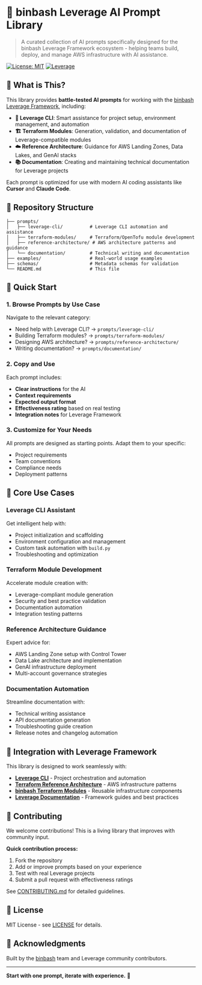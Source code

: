 # 🚀 binbash Leverage AI Prompt Library

> A curated collection of AI prompts specifically designed for the binbash Leverage Framework ecosystem - helping teams build, deploy, and manage AWS infrastructure with AI assistance.

[![License: MIT](https://img.shields.io/badge/License-MIT-yellow.svg)](https://opensource.org/licenses/MIT)
[![Leverage](https://img.shields.io/badge/leverage-powered-blue)](https://leverage.binbash.co/)

## 🎯 What is This?

This library provides **battle-tested AI prompts** for working with the [binbash Leverage Framework](https://leverage.binbash.co/), including:

- **🔧 Leverage CLI**: Smart assistance for project setup, environment management, and automation
- **🏗️ Terraform Modules**: Generation, validation, and documentation of Leverage-compatible modules  
- **☁️ Reference Architecture**: Guidance for AWS Landing Zones, Data Lakes, and GenAI stacks
- **📚 Documentation**: Creating and maintaining technical documentation for Leverage projects

Each prompt is optimized for use with modern AI coding assistants like **Cursor** and **Claude Code**.

## 📁 Repository Structure

```
├── prompts/
│   ├── leverage-cli/          # Leverage CLI automation and assistance
│   ├── terraform-modules/     # Terraform/OpenTofu module development  
│   ├── reference-architecture/ # AWS architecture patterns and guidance
│   └── documentation/         # Technical writing and documentation
├── examples/                  # Real-world usage examples
├── schemas/                   # Metadata schemas for validation
└── README.md                  # This file
```

## 🚀 Quick Start

### 1. Browse Prompts by Use Case

Navigate to the relevant category:
- Need help with Leverage CLI? → `prompts/leverage-cli/`
- Building Terraform modules? → `prompts/terraform-modules/`  
- Designing AWS architecture? → `prompts/reference-architecture/`
- Writing documentation? → `prompts/documentation/`

### 2. Copy and Use

Each prompt includes:
- **Clear instructions** for the AI
- **Context requirements** 
- **Expected output format**
- **Effectiveness rating** based on real testing
- **Integration notes** for Leverage Framework

### 3. Customize for Your Needs

All prompts are designed as starting points. Adapt them to your specific:
- Project requirements
- Team conventions  
- Compliance needs
- Deployment patterns

## 🎯 Core Use Cases

### Leverage CLI Assistant
Get intelligent help with:
- Project initialization and scaffolding
- Environment configuration and management
- Custom task automation with `build.py`
- Troubleshooting and optimization

### Terraform Module Development
Accelerate module creation with:
- Leverage-compliant module generation
- Security and best practice validation
- Documentation automation
- Integration testing patterns

### Reference Architecture Guidance  
Expert advice for:
- AWS Landing Zone setup with Control Tower
- Data Lake architecture and implementation
- GenAI infrastructure deployment
- Multi-account governance strategies

### Documentation Automation
Streamline documentation with:
- Technical writing assistance
- API documentation generation
- Troubleshooting guide creation
- Release notes and changelog automation

## 🔗 Integration with Leverage Framework

This library is designed to work seamlessly with:

- **[Leverage CLI](https://github.com/binbashar/leverage)** - Project orchestration and automation
- **[Terraform Reference Architecture](https://github.com/binbashar/le-tf-infra-aws)** - AWS infrastructure patterns
- **[binbash Terraform Modules](https://github.com/binbashar/le-dev-tools/blob/master/terraform/Makefile)** - Reusable infrastructure components
- **[Leverage Documentation](https://leverage.binbash.co/)** - Framework guides and best practices

## 🤝 Contributing

We welcome contributions! This is a living library that improves with community input.

**Quick contribution process:**
1. Fork the repository
2. Add or improve prompts based on your experience
3. Test with real Leverage projects
4. Submit a pull request with effectiveness ratings

See [CONTRIBUTING.md](CONTRIBUTING.md) for detailed guidelines.

## 📝 License

MIT License - see [LICENSE](LICENSE) for details.

## 🙏 Acknowledgments

Built by the [binbash](https://www.binbash.co/) team and Leverage community contributors.

---

**Start with one prompt, iterate with experience.** 🎯